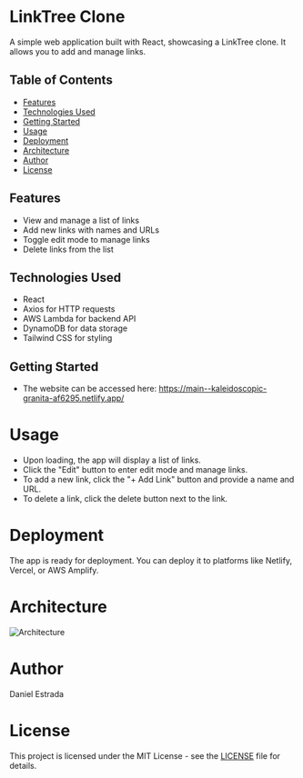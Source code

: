 # LinkTree Clone

A simple web application built with React, showcasing a LinkTree clone. It allows you to add and manage links.

## Table of Contents

- [Features](#features)
- [Technologies Used](#technologies-used)
- [Getting Started](#getting-started)
- [Usage](#usage)
- [Deployment](#deployment)
- [Architecture](#architecture)
- [Author](#author)
- [License](#license)

## Features

- View and manage a list of links
- Add new links with names and URLs
- Toggle edit mode to manage links
- Delete links from the list

## Technologies Used

- React
- Axios for HTTP requests
- AWS Lambda for backend API
- DynamoDB for data storage
- Tailwind CSS for styling

## Getting Started
- The website can be accessed here:
    https://main--kaleidoscopic-granita-af6295.netlify.app/
# Usage

- Upon loading, the app will display a list of links.
- Click the "Edit" button to enter edit mode and manage links.
- To add a new link, click the "+ Add Link" button and provide a name and URL.
- To delete a link, click the delete button next to the link.

# Deployment

The app is ready for deployment. You can deploy it to platforms like Netlify, Vercel, or AWS Amplify.

# Architecture

![Architecture](https://danielestrada12345.s3.us-east-2.amazonaws.com/1_oaoY3k8IIQlwIC-2XHoirw.png)

# Author

Daniel Estrada

# License

This project is licensed under the MIT License - see the [LICENSE](LICENSE) file for details.
